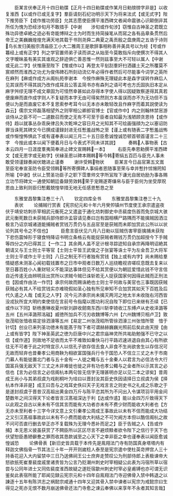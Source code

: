 <!-- { "loadSidebar": true } -->
　　臣某言伏奉正月十四日勑牒【正月十四日勑牒或作某月日勑牓牓字非是】以收复淮西【以或作已或无复字】羣臣请刻石纪功明示天下为将来法式【或无式字】陛下推劳臣下【或作推功劳臣】允其志愿使臣撰平淮西碑文者闻命震骇心识颠倒非其所任为愧为恐经涉旬月不敢措手【中谢　　涉旬或作旬涉】窃惟自古神圣之君既立殊功异徳卓絶之迹必有竒能博辩之士为时而生持简操笔从而冩之各有品章条贯然后帝王之美巍巍煌煌充满天地其载于书则尧舜二典夏之禹贡殷之盘庚周之五诰于诗则鸟长发归美殷宗清庙臣工小大二雅周王是歌辞事相称善并美具号以为经【号或作篹经上或有正字】列之学官置师弟子读而讲之从始至今莫敢指斥向使撰次不得其人文字暧昧虽有美实其谁观之辞迹俱亡善恶惟一然则兹事至大不可轻以属人【中谢　　或无此二字】伏惟唐至陛下【惟或作以】再登太平刬刮羣奸扫洒疆土天之所覆莫不賔顺然而淮西之功尤为俊伟碑石所刻动流亿年必得作者然后可尽能事今词学之英所在麻列【麻或作成方从阁杭苑李谢本　今按作麻殊无理疑此本是森字误转作麻后人见其误而不得其説乃改作成耳且公答孟简书亦有森列之语可考也方氏固执旧本定从麻字舛缪无理不成文章固为可怪然幸甚如此存得本字使人得以因疑致察遂得其真若便废麻而直作成字则人不复疑而本字无由可得矣然则方本虽误而亦不为无功但不当便以为是而直废它本不复思索参考耳今以无本亦未敢轻改且作麻字而着其説使读为森云】儒宗文师磊落相望外之则宰相公卿郎官博士【官或作中】内之则翰林禁宻游谈侍从之臣不可一二遽数召而使之无有不可至于臣者自知最为浅陋顾贪恩待【或作侍】趋以就事丛杂乖戾律吕失次乾坤之容日月之光知其不可绘画强顔为之以塞诏防罪当诛死其碑文今已撰成谨録封进无任慙羞战怖之至【谨上或有随表二字慙羞战怖或作惭惶怖惧此下或有谨奉表以闻三月二十五日臣愈诚惶诚恐顿首顿首谨言二十三字　今按此或本以闻下便着月日与今表式不同未详其説】
　　奏韩人事物表【古本云四月一日涯度羣夷简奉进止碑文宣赐韩一本】
　　右臣先奉恩勑撰平淮西碑文【或无恩字或无勑字】伏縁圣恩以碑本赐韩等今韩寄绢五百匹与臣充人事未敢受领谨録奏闻伏聴进止谨奏
　　谢许受韩物状
　　臣某言今日品官第五文嵩至臣宅奉宣圣防令臣受领韩等所寄撰碑人事绢者恩随事至荣与幸并慙抃怵愓罔知所喻【中谢】伏以上赞圣功臣子之职下霑羣帅文字所冝陛下谦光自居劝励为事各赐立功节将碑文一通使知朝廷备録劳效韩荣于宠赐遂寄缣帛与臣于臣何为坐受厚贶恩由上致利则臣归慙戴兢惶举措无地无任感恩慙恳之至







　　东雅堂昌黎集注巻三十八
　　钦定四库全书
　　东雅堂昌黎集注巻三十九
　　表状
　　论捕贼行赏表【宪宗纪元和十年六月癸夘镇州节度使王承宗遣盗夜伏于靖安坊刺杀宰相武元衡死之又遣盗于通化坊刺御史中丞裴度伤首而免京城大骇武元衡死数日未获贼兵部侍郎许孟容请见奏曰岂有国相横尸路隅而不能擒贼因洒泣极言乃诏京城诸道能捕贼者赏钱万贯仍与五品官至是获贼而未即加赏此公所以以状论列其号令之不信也】
　　臣愈言臣伏见六月八日勑以狂贼伤害宰臣擒捕未获陛下悲伤震悼形于寝食特降诏书明立条格云有能捉获贼者赐钱万贯仍加超授今下手贼等四分之内已得其三【一作二】其余两人盖不足计根寻踪迹知自承宗再降明诏絶其朝请又与王士则士平等官【士则士平皆王武俊之子张宴等诛士平为左金吾卫大将军士则士平或作士平士则】八日之制无不行者独有赏钱【独上或有内字】尚未赐给羣情疑惑未测圣心闻初载钱置市之日市中观者日数万人巡绕瞻视咨嗟叹息既去复来以至日暮百姓小人重财轻义不能深达事体但见不给其赏便以为朝廷爱惜此钱不守言信自近传逺无由辨明且出赏所以求贼今贼已诛斩若无人捉获国家何因得此贼而正刑法也【因或作由法一作罚】承宗何故而赐诛絶也士则士平何故与美官也三事既因获贼获贼必有其人不给赏钱实亦难晓假如圣心独有所见审知不合加赏其如天下百姓及后代久逺之人哉【或无之人字】况今元济承宗尚未擒灭两河之地太半未收陇右河西皆没戎狄所宜大明约束使信在言前号令指麾以图功利况自陛下即位已来继有丕续【已或作以下同】斩杨惠琳收夏州斩刘辟收劒南东西川斩李锜收江东缚卢从史收泽潞等五州【五州泽潞邢洺磁】威徳所加兵不污刃收魏博等六州【六州魏博贝相卢卫】致张茂昭张愔收易定徐泗濠等五州【易定二州张茂昭所管徐泗濠三州张愔所管　愔于针切】创业已来列圣功徳未有能髙于陛下者可谓赫赫巍巍光照前后矣此由天授【由上或有皆字】陛下神圣英武之徳为巨唐中兴之君宗庙神灵所共祐助勉强不已守之以信【或作道】则故地不足收而太平不难致如乗快马行平路迟速进退自由其心有所欲往无不可者于此之时特宜示人以信孔子欲存信去食人非食不生尚欲舍生以存信况可无故而轻弃也昔秦孝公用商鞅为相欲富国强兵行令于国恐人不信立三丈之木于市南门募人有能徙置北门者与五十金有一人徙之輙与五十金秦人以君言为必信法令大行国富兵强无敌天下三丈之木非难徙也徙之非有功也孝公輙与之金者所以示其言之必信也【言为必信言之必信阁杭本两句皆无信字无理甚明亦足以见二本之谬矣】昔周成王尚小与其弟叔虞为戏削桐叶为珪曰以晋封汝其臣史佚因请择日立叔虞为侯【择杭本作泽非是】成王曰吾与之戏耳史佚曰天子无戏言言之则史书之礼成之乐歌之于是遂封叔虞于晋昔汉高祖出黄金四万斤与陈平恣其所为不问出入令谋项羽平用金间楚数年之间汉得天下论者皆言汉髙祖深达于利【达或作逺】能以金四万斤致得天下以此观之自古以来未有不信其言而能有大功者亦未有不费少财而能收大利者也【方无亦未至利者十三字今详文意上文引秦孝公周成王事故此以未有不信而能成大功结之又引汉髙祖事故此以未有不小费而能收大利结之不可欠阙方本但以酷信阁杭之故不问可否直行删去举正亦不复载殊为无理今悉补而足之】臣于告贼之人【告或作捕】本无恩义彼虽获赏了不闗臣所以区区尽言不避烦黩者欲令陛下之信行于天下也伏望恕臣愚陋僻惷之罪而收其恳款诚至之心天下之幸非臣之幸也谨奉表以闻臣愈诚惶诚恐
　　论佛骨表【新旧史皆具载于本传先是鳯翔法门寺有防国真身塔塔内有释迦文佛指骨一节其法三十年一开开则嵗稔人泰至是宪宗遣中使杜英竒押宫人三十持香花迎入大内留禁中三日乃送佛祠王公士庶奔走赞叹公为刑部侍郎上表极谏帝大怒欲扺死崔羣裴度戚里诸贵皆为公言乃贬潮州刺史时宰相疑公此表为冯宿所草以宿尝与公同年进士又同佐裴度淮西故疑之遂贬宿歙州刺史时宰必皇甫镈也亦可谓无识鉴矣此表宿所能了耶闻见録云宪宗元和十四年自鳯翔法门寺迎佛骨入禁中韩退之以諌逐十五年有陈洪志之祸懿宗咸通十四年又迎其骨入禁中谏者以宪宗为戒懿宗曰生得见之死亦无恨不数月崩送佛骨还法门寺愈之谏云奉佛以来享年不永者其知言哉】
